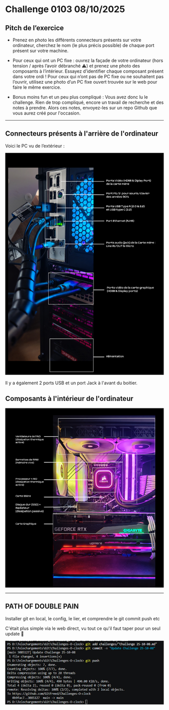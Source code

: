 # Challenge 0103 08/10/2025

## Pitch de l’exercice

- Prenez en photo les différents connecteurs présents sur votre ordinateur, cherchez le nom (le plus précis possible) de chaque port présent sur votre machine.

- Pour ceux qui ont un PC fixe : ouvrez la façade de votre ordinateur (hors tension / après l’avoir débranché ⚠️) et prenez une photo des composants à l’intérieur. Essayez d’identifier chaque composant présent dans votre ordi !
Pour ceux qui n’ont pas de PC fixe ou ne souhaitent pas l’ouvrir, utilisez une photo d’un PC fixe ouvert trouvée sur le web pour faire le même exercice.

- Bonus moins fun et un peu plus compliqué :
Vous avez donc lu le challenge. Rien de trop compliqué, encore un travail de recherche et des notes à prendre.
Alors ces notes, envoyez-les sur un repo Github que vous aurez créé pour l'occasion.

---

## Connecteurs présents à l'arrière de l'ordinateur

Voici le PC vu de l’extérieur :

![Vue arrière du PC](../images/IMG_PC_BACK.jpg)

Il y a également 2 ports USB et un port Jack à l'avant du boitier.

## Composants à l'intérieur de l'ordinateur

![Vue intérieure du PC](../images/IMG_PC_INSIDE.jpg)

---

## PATH OF DOUBLE PAIN

Installer git en local, le config, le lier, et comprendre le git commit push etc

C'était plus simple via le web direct, vu tout ce qu'il faut taper pour un seul update 🥵

![Screen Git Update](../images/SCREEN_GITUPDATE.jpg)
